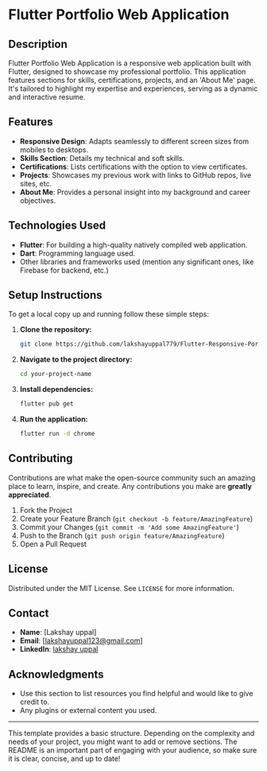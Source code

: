 
# Flutter Portfolio Web Application

## Description
Flutter Portfolio Web Application is a responsive web application built with Flutter, designed to showcase my professional portfolio. This application features sections for skills, certifications, projects, and an 'About Me' page. It's tailored to highlight my expertise and experiences, serving as a dynamic and interactive resume.

## Features
- **Responsive Design**: Adapts seamlessly to different screen sizes from mobiles to desktops.
- **Skills Section**: Details my technical and soft skills.
- **Certifications**: Lists certifications with the option to view certificates.
- **Projects**: Showcases my previous work with links to GitHub repos, live sites, etc.
- **About Me**: Provides a personal insight into my background and career objectives.

## Technologies Used
- **Flutter**: For building a high-quality natively compiled web application.
- **Dart**: Programming language used.
- Other libraries and frameworks used (mention any significant ones, like Firebase for backend, etc.)

## Setup Instructions
To get a local copy up and running follow these simple steps:

1. **Clone the repository:**
   ```sh
   git clone https://github.com/lakshayuppal779/Flutter-Responsive-Portfolio-Web-Application
   ```
2. **Navigate to the project directory:**
   ```sh
   cd your-project-name
   ```
3. **Install dependencies:**
   ```sh
   flutter pub get
   ```
4. **Run the application:**
   ```sh
   flutter run -d chrome
   ```

## Contributing
Contributions are what make the open-source community such an amazing place to learn, inspire, and create. Any contributions you make are **greatly appreciated**.

1. Fork the Project
2. Create your Feature Branch (`git checkout -b feature/AmazingFeature`)
3. Commit your Changes (`git commit -m 'Add some AmazingFeature'`)
4. Push to the Branch (`git push origin feature/AmazingFeature`)
5. Open a Pull Request

## License
Distributed under the MIT License. See `LICENSE` for more information.

## Contact
- **Name**: [Lakshay uppal]
- **Email**: [lakshayuppal123@gmail.com]
- **LinkedIn**: [lakshay uppal](https://www.linkedin.com/in/lakshay-uppal-58a189286/)

## Acknowledgments
- Use this section to list resources you find helpful and would like to give credit to.
- Any plugins or external content you used.

---

This template provides a basic structure. Depending on the complexity and needs of your project, you might want to add or remove sections. The README is an important part of engaging with your audience, so make sure it is clear, concise, and up to date!
